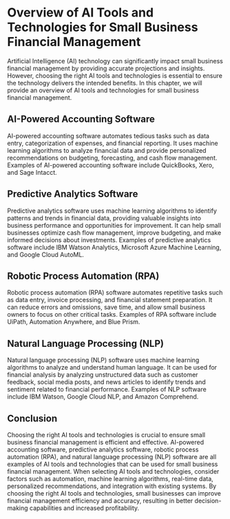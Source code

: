 Overview of AI Tools and Technologies for Small Business Financial Management
==============================================================================================================================================================================

Artificial Intelligence (AI) technology can significantly impact small business financial management by providing accurate projections and insights. However, choosing the right AI tools and technologies is essential to ensure the technology delivers the intended benefits. In this chapter, we will provide an overview of AI tools and technologies for small business financial management.

AI-Powered Accounting Software
------------------------------

AI-powered accounting software automates tedious tasks such as data entry, categorization of expenses, and financial reporting. It uses machine learning algorithms to analyze financial data and provide personalized recommendations on budgeting, forecasting, and cash flow management. Examples of AI-powered accounting software include QuickBooks, Xero, and Sage Intacct.

Predictive Analytics Software
-----------------------------

Predictive analytics software uses machine learning algorithms to identify patterns and trends in financial data, providing valuable insights into business performance and opportunities for improvement. It can help small businesses optimize cash flow management, improve budgeting, and make informed decisions about investments. Examples of predictive analytics software include IBM Watson Analytics, Microsoft Azure Machine Learning, and Google Cloud AutoML.

Robotic Process Automation (RPA)
--------------------------------

Robotic process automation (RPA) software automates repetitive tasks such as data entry, invoice processing, and financial statement preparation. It can reduce errors and omissions, save time, and allow small business owners to focus on other critical tasks. Examples of RPA software include UiPath, Automation Anywhere, and Blue Prism.

Natural Language Processing (NLP)
---------------------------------

Natural language processing (NLP) software uses machine learning algorithms to analyze and understand human language. It can be used for financial analysis by analyzing unstructured data such as customer feedback, social media posts, and news articles to identify trends and sentiment related to financial performance. Examples of NLP software include IBM Watson, Google Cloud NLP, and Amazon Comprehend.

Conclusion
----------

Choosing the right AI tools and technologies is crucial to ensure small business financial management is efficient and effective. AI-powered accounting software, predictive analytics software, robotic process automation (RPA), and natural language processing (NLP) software are all examples of AI tools and technologies that can be used for small business financial management. When selecting AI tools and technologies, consider factors such as automation, machine learning algorithms, real-time data, personalized recommendations, and integration with existing systems. By choosing the right AI tools and technologies, small businesses can improve financial management efficiency and accuracy, resulting in better decision-making capabilities and increased profitability.
